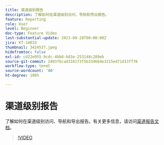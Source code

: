 ```yaml
---
title: 渠道级别报告
description: 了解如何在渠道级别访问、导航和导出报告。
feature: Reporting
role: User
level: Beginner
doc-type: Feature Video
last-substantial-update: 2023-09-28T00:00:00Z
jira: KT-14033
thumbnail: 3424537.jpeg
hidefromtoc: false
exl-id: cd22e955-9cdc-4bb8-b83e-253148c289eb
source-git-commit: 2493f6cad316173f5b33d664e3215ed71d13ff76
workflow-type: tm+mt
source-wordcount: '40'
ht-degree: 100%

---
```


# 渠道级别报告

了解如何在渠道级别访问、导航和导出报告。有关更多信息，请访问[渠道报告文档](https://experienceleague.adobe.com/docs/journey-optimizer/using/reporting/channel-report/channel-report.html?lang=zh-Hans)。

>[!VIDEO](https://video.tv.adobe.com/v/3424537/?learn=on)
